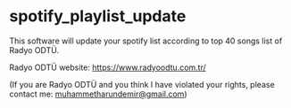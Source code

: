 # spotify_playlist_update

This software will update your spotify list according to top 40 songs list of Radyo ODTÜ.

Radyo ODTÜ website: https://www.radyoodtu.com.tr/

(If you are Radyo ODTÜ and you think I have violated your rights, please contact me: muhammetharundemir@gmail.com)
